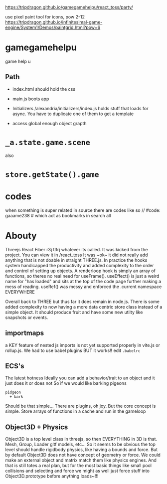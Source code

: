 
https://tripdragon.github.io/gamegamehelpu/react_toss/party/

use pixel paint tool for icons, pow 2-12
https://tripdragon.github.io/infinitesimal-game-engine/System1/Demos/paintgrid.html?pow=6


# gamegamehelpu
game help u

## Path
+ index.html should hold the css
+ main.js boots app
+ Initializers /alexandria/initializers/index.js holds stuff that loads for async. You have to duplicate one of them to get a template

+ access global enough object grapth
# ```_a.state.game.scene``` 
also 
# ```store.getState().game```

# codes
when something is super related in source there are codes like so
// #code: gaaame238 #
which act as bookmarks in search all


# Abouty
Threejs React Fiber r3j t3rj whatever its called. It was kicked from the project. You can view it in /react_toss
It was ~ok~ it did not really add anything that is not doable in straight THREE.js. In practice the hooks system handicapped the productivity and added complexity to the order and control of setting up objects. A renderloop hook is simply an array of functions, so theres no real need for useFrame(). useEffect() is just a weird name for "has loaded" and sits at the top of the code page further making a mess of reading. useRef() was messy and enforced the .current namespace EVERYWHERE

Overall back to THREE but thus far it does remain in node.js. There is some added complexity to now having a more data centric store class instead of a simple object. It should produce fruit and have some new utilty like snapshots or events.

## importmaps
a KEY feature of nested js imports is not yet supported properly in vite.js or rollup.js. We had to use babel plugins BUT it works!!
edit ```.babelrc```

## ECS's
The latest hotness
Ideally you can add a behavior/trait to an object and it just does it or does not
So if we would like barking pigeons
```
pidgeon
  + bark
```
Should be that simple...
There are plugins, oh joy. But the core concept is simple. Store arrays of functions in a cache and run in the gameloop

## Object3D + Physics
Object3D is a top level class in threejs, so then EVERYTHING in 3D is that. Mesh, Group, Loader gltf models, etc...
So it seems to be obvious the top level should handle rigidbody physics, like having a bounds and force. But by default Object3D does not have concept of geometry or force. We could make an external object and matrix match them like physics engines. And that is still totes a real plan, but for the most basic things like small pool collisions and selecting and force we might as well just force stuff into Object3D.prototype before anything loads~!!!
